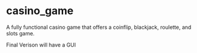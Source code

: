 # casino_game
A fully functional casino game that offers a coinflip, blackjack, roulette, and slots game.

Final Verison will have a GUI
